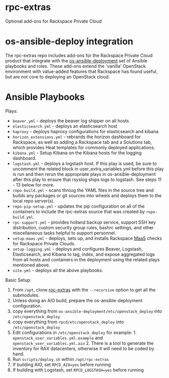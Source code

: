 # rpc-extras
Optional add-ons for Rackspace Private Cloud

# os-ansible-deploy integration

The rpc-extras repo includes add-ons for the Rackspace Private Cloud product
that integrate with the 
[os-ansible-deployment](https://github.com/stackforge/os-ansible-deployment)
set of Ansible playbooks and roles.
These add-ons extend the 'vanilla' OpenStack environment with value-added
features that Rackspace has found useful, but are not core to deploying an
OpenStack cloud.

# Ansible Playbooks

Plays:

* `beaver.yml` - deploys the beaver log shipper on all hosts
* `elasticsearch.yml` - deploys an elasticsearch host
* `haproxy` - deploys haproxy configurations for elasticsearch and kibana
* `horizon_extensions.yml` - rebrands the horizon dashboard for Rackspace,
as well as adding a Rackspace tab and a Solutions tab, which provides
Heat templates for commonly deployed applications.
* `kibana.yml` - Setup Kibana on the Kibana hosts for the logging dashboard.
* `logstash.yml` - deploys a logstash host. If this play is used, be sure to
uncomment the related block in user_extra_variables.yml before this play is
run and then rerun the appropriate plays in os-ansible-deployment after this
play to ensure that rsyslog ships logs to logstash. See steps 11 - 13 below
for more.
* `repo-build.yml` - scans throug the YAML files in the source tree and builds
any packages or git sources into wheels and deploys them to the local repo
server(s).
* `repo-pip-setup.yml` - updates the pip configuration on all of the containers
to include the rpc-extras source that was created by `repo-build.yml`.
* `rpc-support.yml` - provides holland backup service, support SSH key
distribution, custom security group rules, bashrc settings, and other
miscellaneous tasks helpful to support personnel.
* `setup-maas.yml` - deploys, sets up, and installs Rackspace
[MaaS](http://www.rackspace.com/cloud/monitoring) checks
for Rackspace Private Clouds.
* `setup-logging.yml` - deploys and configures Beaver, Logstash,
Elasticsearch, and Kibana to tag, index, and expose aggregated logs from all
hosts and containers in the deployment using the related plays mentioned
above.
* `site.yml` - deploys all the above playbooks.

Basic Setup:

1. From ```/opt```, clone [rpc-extras](https://github.com/rcbops/rpc-extras)
with the ```--recursive``` option to get all the submodules.
2. Unless doing an AIO build, prepare the os-ansible-deployment configuration.
  1. copy everything from ```os-ansible-deployment/etc/openstack_deploy```
  into ```/etc/openstack_deploy```
  2. copy everything from ```rpcd/etc/openstack_deploy``` into
  ```/etc/openstack_deploy```
  3. Edit configurations in ```/etc/openstack_deploy``` for example:
    1. ```openstack_user_variables.yml.example``` and
    ```openstack_user_variables.yml.aio```
    2. There is a tool to generate the inventory for RAX datacenters, otherwise
    it will need to be coded by hand.
3. Run ```scripts/deploy.sh``` within ```/opt/rpc-extras```
  1. If building AIO, set ```RPCD_AIO=yes``` before running
  2. If building with Logstash, set ```RPCD_LOGSTASH=yes``` before running
